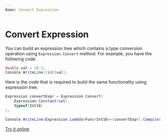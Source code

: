 ```yaml
---
Name: Convert Expression
---
```


# Convert Expression

You can build an expression tree which contains a type conversion operation using `Expression.Convert` method. For example, you have the following code.

```csharp
double val = 10.3;		
Console.WriteLine((int)val);
```

Here is the code that is required to build the same functionality using expression tree. 

```csharp
Expression convertExpr = Expression.Convert(
    Expression.Constant(val),
    typeof(Int16)
);

Console.WriteLine(Expression.Lambda<Func<Int16>>(convertExpr).Compile()());
```

[Try it online](https://dotnetfiddle.net/OhjGsS)